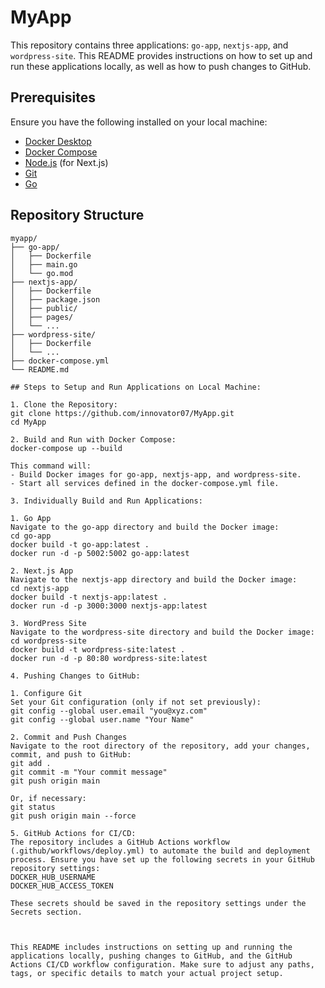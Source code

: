 # MyApp

This repository contains three applications: `go-app`, `nextjs-app`, and `wordpress-site`. This README provides instructions on how to set up and run these applications locally, as well as how to push changes to GitHub.

## Prerequisites

Ensure you have the following installed on your local machine:

- [Docker Desktop](https://www.docker.com/products/docker-desktop)
- [Docker Compose](https://docs.docker.com/compose/install/)
- [Node.js](https://nodejs.org/) (for Next.js)
- [Git](https://git-scm.com/)
- [Go](https://golang.org/)

## Repository Structure 

```plaintext
myapp/
├── go-app/
│   ├── Dockerfile
│   ├── main.go
│   └── go.mod
├── nextjs-app/
│   ├── Dockerfile
│   ├── package.json
│   ├── public/
│   ├── pages/
│   └── ...
├── wordpress-site/
│   ├── Dockerfile
│   └── ...
├── docker-compose.yml
└── README.md

## Steps to Setup and Run Applications on Local Machine:

1. Clone the Repository:
git clone https://github.com/innovator07/MyApp.git
cd MyApp

2. Build and Run with Docker Compose:
docker-compose up --build

This command will:
- Build Docker images for go-app, nextjs-app, and wordpress-site.
- Start all services defined in the docker-compose.yml file.

3. Individually Build and Run Applications:

1. Go App
Navigate to the go-app directory and build the Docker image:
cd go-app
docker build -t go-app:latest .
docker run -d -p 5002:5002 go-app:latest

2. Next.js App
Navigate to the nextjs-app directory and build the Docker image:
cd nextjs-app
docker build -t nextjs-app:latest .
docker run -d -p 3000:3000 nextjs-app:latest

3. WordPress Site
Navigate to the wordpress-site directory and build the Docker image:
cd wordpress-site
docker build -t wordpress-site:latest .
docker run -d -p 80:80 wordpress-site:latest

4. Pushing Changes to GitHub:

1. Configure Git
Set your Git configuration (only if not set previously):
git config --global user.email "you@xyz.com"
git config --global user.name "Your Name"

2. Commit and Push Changes
Navigate to the root directory of the repository, add your changes, commit, and push to GitHub:
git add .
git commit -m "Your commit message"
git push origin main

Or, if necessary:
git status
git push origin main --force

5. GitHub Actions for CI/CD:
The repository includes a GitHub Actions workflow (.github/workflows/deploy.yml) to automate the build and deployment process. Ensure you have set up the following secrets in your GitHub repository settings:
DOCKER_HUB_USERNAME
DOCKER_HUB_ACCESS_TOKEN

These secrets should be saved in the repository settings under the Secrets section.



This README includes instructions on setting up and running the applications locally, pushing changes to GitHub, and the GitHub Actions CI/CD workflow configuration. Make sure to adjust any paths, tags, or specific details to match your actual project setup.
